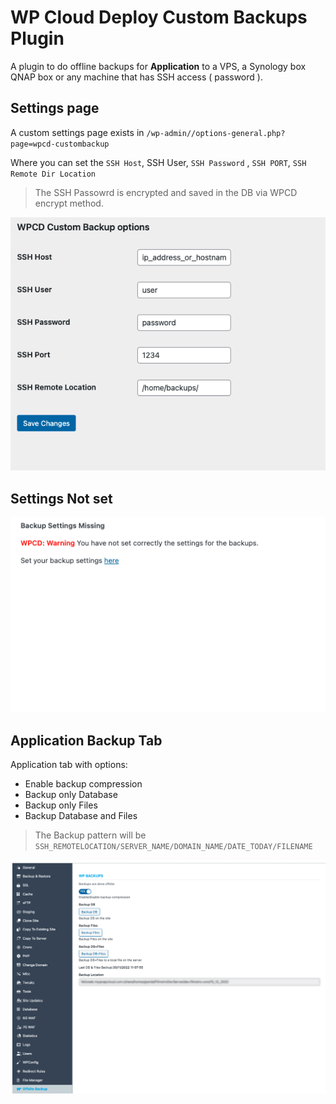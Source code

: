 # WP Cloud Deploy Custom Backups Plugin

A plugin to do offline backups for **Application** to a VPS, a Synology box QNAP box or any machine that has SSH access ( password ).

## Settings page

A custom settings page exists in `/wp-admin//options-general.php?page=wpcd-custombackup`

Where you can set the `SSH Host`, SSH User, `SSH Password` , `SSH PORT`, `SSH Remote Dir Location`
> The SSH Passowrd is encrypted and saved in the DB via WPCD encrypt method.

![Settings](screenshots/1.png "Settings")

## Settings Not set

![Settings Not set image](screenshots/3.png "Settings")

## Application Backup Tab
Application tab with options:
- Enable backup compression
- Backup only Database
- Backup only Files
- Backup Database and Files

> The Backup pattern will be `SSH_REMOTELOCATION/SERVER_NAME/DOMAIN_NAME/DATE_TODAY/FILENAME`

![Tab](screenshots/2.png "Tab")

